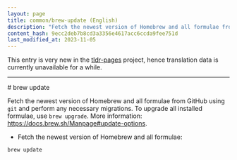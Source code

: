 ```yaml
---
layout: page
title: common/brew-update (English)
description: "Fetch the newest version of Homebrew and all formulae from GitHub using `git` and perform any necessary migrations."
content_hash: 9ecc2deb7b8cd3a3356e4617acc6ccda9fee751d
last_modified_at: 2023-11-05
---
```


This entry is very new in the [tldr-pages](https://github.com/tldr-pages/tldr) project, hence translation data is currently unavailable for a while.

<hr># brew update

Fetch the newest version of Homebrew and all formulae from GitHub using `git` and perform any necessary migrations.
To upgrade all installed formulae, use `brew upgrade`.
More information: <https://docs.brew.sh/Manpage#update-options>.

- Fetch the newest version of Homebrew and all formulae:

`brew update`
